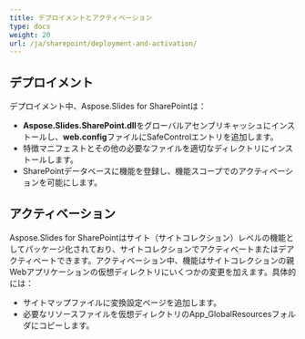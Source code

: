 ```yaml
---
title: デプロイメントとアクティベーション
type: docs
weight: 20
url: /ja/sharepoint/deployment-and-activation/
---
```


## **デプロイメント**
デプロイメント中、Aspose.Slides for SharePointは：

- **Aspose.Slides.SharePoint.dll**をグローバルアセンブリキャッシュにインストールし、**web.config**ファイルにSafeControlエントリを追加します。
- 特徴マニフェストとその他の必要なファイルを適切なディレクトリにインストールします。
- SharePointデータベースに機能を登録し、機能スコープでのアクティベーションを可能にします。

## **アクティベーション**
Aspose.Slides for SharePointはサイト（サイトコレクション）レベルの機能としてパッケージ化されており、サイトコレクションでアクティベートまたはデアクティベートできます。アクティベーション中、機能はサイトコレクションの親Webアプリケーションの仮想ディレクトリにいくつかの変更を加えます。具体的には：

- サイトマップファイルに変換設定ページを追加します。
- 必要なリソースファイルを仮想ディレクトリのApp_GlobalResourcesフォルダにコピーします。